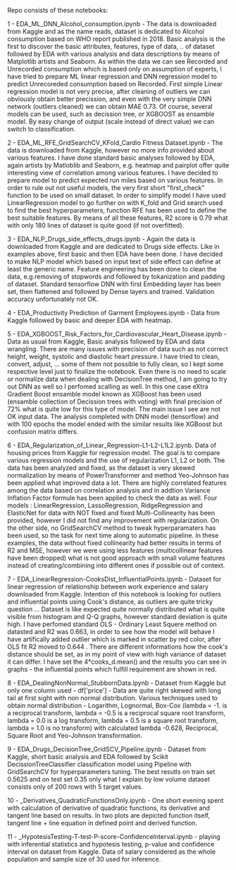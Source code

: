Repo consists of these notebooks:

1 - EDA_ML_DNN_Alcohol_consumption.ipynb - The data is downloaded from Kaggle and as the name reads, dataset is dedicated to Alcohol consumption based on WHO report published in 2018. Basic analysis is the first to discover the basic attributes, features, type of data, .. of dataset followed by EDA with various analysis and data descriptions by means of Matplotlib artists and Seaborn. As within the data we can see Recorded and Unrecorded consumption which is based only on assumption of experts, I have tried to prepare ML linear regression and DNN regression model to predict Unrecoreded consumption based on Recorded. First simple Linear regression model is not very precise, after cleaning of outliers we can obviously obtain better precission, and even with the very simple DNN network (outliers cleaned) we can obtain MAE 0.73. Of course, several models can be used, such as decission tree, or XGBOOST as ensamble model. By easy change of output (scale instead of direct value) we can switch to classification. 

2 - EDA_ML_RFE_GridSearchCV_KFold_Cardio Fitness Dataset.ipynb - The data is downloaded from Kaggle, however no more info provided about various features. I have done  standard basic analyses followed by EDA, again artists by Matloblib and Seaborn, e.g. heatmap and pairplot offer quite interesting view of correlation among various features. I have decided to prepare model to predict expected run miles based on various features. In order to rule out not useful models, the very first short "first_check" function to be used on small dataset. In order to simplify model I have used LinearRegression model to go further on with K_fold and Grid search used to find the best hyperparameters, function RFE has been used to define the best suitable features. By means of all these features, R2 score is 0.79 what with only 180 lines of dataset is quite good (if not overfitted). 

3 - EDA_NLP_Drugs_side_effects_drugs.ipynb - Again the data is downloaded from Kaggle and are dedicated to Drugs side effects. Like in examples above, first basic and then EDA have been done. I have decided to make NLP model which based on input text of side effect can define at least the generic name. Feature engineering has been done to clean the data, e.g.removing of stopwords and followed by tokanization and padding of dataset. Standard tensorflow DNN with first Embedding layer has been set, then flattened and followed by Dense layers and trained. Validation accuracy unfortunately not OK. 

4 - EDA_Productivity Prediction of Garment Employees.ipynb - Data from Kaggle followed by basic and deeper EDA with heatmap. 

5 - EDA_XGBOOST_Risk_Factors_for_Cardiovascular_Heart_Disease.ipynb - Data as usual from Kaggle, Basic analysis followed by EDA and data wrangling. There are many issues with precision of data such as not correct height, weight, systolic and diastolic heart pressure. I have tried to clean, convert, adjust, ... some of them not possible to fully clean, so I kept some respective level just to finalize the notebook. Even there is no need to scale or normalize data when dealing with DecisionTree method, I am going to try out DNN as well so I perfomed scalling as well. In this one case eXtra Gradient Boost ensamble model known as XGBoost has been used (ensamble collection of Decission trees with voting) with final precision of 72% what is quite low for this type of model. The main issue I see are not OK input data. The analysis completed with DNN model (tensorflow) and with 100 epochs the model ended with the similar results like XGBoost but confusion matrix differs. 

6 - EDA_Regularization_of_Linear_Regression-L1-L2-L1L2.ipynb. Data of housing prices from Kaggle for regression model. The goal is to compare various regression models and the use of regularization L1, L2 or both. The data has been analyzed and fixed, as the dataset is very skewed normalization by means of PowerTransformer and method Yeo-Johnson has been applied what improved data a lot. There are highly correlated features among the data based on correlation analysis and in addtion Variance Inflation Factor formule has been applied to check the data as well. Four models : LinearRegression, LassoRegression, RidgeRegression and ElasticNet for data with NOT fixed and fixed Multi-Collinearity has been provided, however I did not find any improvement with regularization. On the other side, no GridSearchCV method to tweak hyperparamaters has been used, so the task for next time along to automatic pipeline. In these examples, the data without fixed collinearity had better results in terms of R2 and MSE, however we were using less features (multicollinear features have been dropped) what is not good approach with small volume features instead of creating/combining into different ones if possible out of context.

7 - EDA_LinearRegression-CooksDist_InfluentialPoints.ipynb - Dataset for linear regression of relationship between work experience and salary downloaded from Kaggle. Intention of this notebook is looking for outliers and influential points using Cook's distance, as outliers are quite tricky question ... Dataset is like expected quite normally distributed what is quite visible from histogram and Q-Q graphs, however standard deviation is quite high. I have perfomed standard OLS - Ordinary Least Squere method on datasted and R2 was 0.663, in order to see how the model will behave I have artifically added outlier which is marked in scatter by red color, after OLS fit R2 moved to 0.644 . There are different informations how the cook's distance should be set, as in my point of view with high variance of dataset it can differ. I have set the 4*cooks_d.mean() and the results you can see in graphs - the influential points which fulfill requirement are shown in red.

8 - EDA_DealingNonNormal_StubbornData.ipynb - Dataset from Kaggle but only one column used - df['price'] - Data are quite right skewed with long tail at first sight with non normal distribution. Various techniques used to obtain normal distribution - Logarithm, Lognormal, Box-Cox (lambda = -1. is a reciprocal transform, lambda = -0.5 is a reciprocal square root transform, lambda = 0.0 is a log transform, lambda = 0.5 is a square root transform, lambda = 1.0 is no transform) with calculated lambda -0.628, Reciprocal, Square Root and Yeo-Johnson transformation. 

9 - EDA_Drugs_DecisionTree_GridSCV_Pipeline.ipynb - Dataset from Kaggle, short basic analysis and EDA followed by Scikit DecissionTreeClassifier classification model using Pipeline with GridSearchCV for hyperparameters tuning. The best resutls on train set 0.5625 and on test set 0.35 only what I explain by low volume dataset consists only of 200 rows with 5 target values. 

10 - _Derivatives_QuadraticFunctionsOnly.ipynb - One short evening spent with calculation of derivative of quadratic functions, its derivative and tangent line based on results. In two plots are depicted function itself, tangent line + line equation in defined point and derived function.

11 - _HypotesisTesting-T-test-P-score-ConfidenceInterval.ipynb - playing with inferential statistics and hypotesis testing, p-value and confidence interval on dataset from Kaggle. Data of salary considered as the whole population and sample size of 30 used for inference. 
